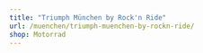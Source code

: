 ```yaml
---
title: "Triumph München by Rock'n Ride"
url: /muenchen/triumph-muenchen-by-rockn-ride/
shop: Motorrad
---
```

